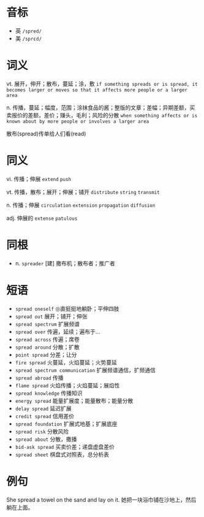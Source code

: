 # 音标

- 英 `/spred/`
- 美 `/sprɛd/`

# 词义

vt. 展开，伸开；散布，蔓延；涂，敷
`if something spreads or is spread, it becomes larger or moves so that it affects more people or a larger area`

n. 传播，蔓延；幅度，范围；涂抹食品的酱；整版的文章；差幅；异期差额，买卖报价的差额，差价；赚头，毛利；风险的分散
`when something affects or is known about by more people or involves a larger area`



散布(spread)传单给人们看(read)

# 同义

vi. 传播；伸展
`extend` `push`

vt. 传播，散布；展开；伸展；铺开
`distribute` `string` `transmit`

n. 传播；伸展
`circulation` `extension` `propagation` `diffusion`

adj. 伸展的
`extense` `patulous`

# 同根

- n. `spreader` [建] 撒布机；散布者；推广者

# 短语

- `spread oneself` ◎直挺挺地躺卧；平伸四肢
- `spread out` 展开；铺开；伸张
- `spread spectrum` 扩展频谱
- `spread over` 传遍，延续；遍布于…
- `spread across` 传遍；席卷
- `spread around` 分散；扩散
- `point spread` 分差；让分
- `fire spread` 火蔓延，火焰蔓延；火势蔓延
- `spread spectrum communication` 扩展频谱通信，扩频通信
- `spread abroad` 传播
- `flame spread` 火焰传播；火焰蔓延；展焰性
- `spread knowledge` 传播知识
- `energy spread` 能量扩展度；能量散布；能量分散
- `delay spread` 延迟扩展
- `credit spread` 信用差价
- `spread foundation` 扩展式地基；扩展底座
- `spread risk` 分散风险
- `spread about` 分散，撒播
- `bid-ask spread` 买卖价差；递盘虚盘差价
- `spread sheet` 棋盘式对照表，总分析表

# 例句

She spread a towel on the sand and lay on it.
她把一块浴巾铺在沙地上，然后躺在上面。


